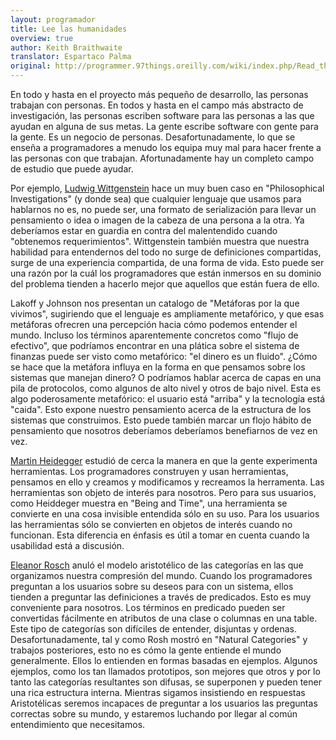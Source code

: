 ```yaml
---
layout: programador
title: Lee las humanidades
overview: true
author: Keith Braithwaite
translator: Espartaco Palma
original: http://programmer.97things.oreilly.com/wiki/index.php/Read_the_Humanities
---
```


En todo y hasta en el proyecto más pequeño de desarrollo, las personas
trabajan con personas. En todos y hasta en el campo más abstracto de
investigación, las personas escriben software para las personas a las
que ayudan en alguna de sus metas. La gente escribe software con gente
para la gente. Es un negocio de personas. Desafortunadamente, lo que se
enseña a programadores a menudo los equipa muy mal para hacer frente a
las personas con que trabajan. Afortunadamente hay un completo campo de
estudio que puede ayudar.

Por ejemplo, [Ludwig Wittgenstein][1] hace un muy buen caso en
"Philosophical Investigations" (y donde sea) que cualquier lenguaje que
usamos para hablarnos no es, no puede ser, una formato de serialización
para llevar un pensamiento o idea o imagen de la cabeza de una persona a
la otra. Ya deberíamos estar en guardia en contra del malentendido
cuando "obtenemos requerimientos". Wittgenstein también muestra que
nuestra habilidad para entendernos del todo no surge de definiciones
compartidas, surge de una experiencia compartida, de una forma de vida.
Esto puede ser una razón por la cuál los programadores que están
inmersos en su dominio del problema tienden a hacerlo mejor que aquellos
que están fuera de ello.

Lakoff y Johnson nos presentan un catalogo de "Metáforas por la que
vivimos", sugiriendo que el lenguaje es ampliamente metafórico, y que
esas metáforas ofrecren una percepción hacia cómo podemos entender el
mundo. Incluso los términos aparentemente concretos como "flujo de
efectivo", que podríamos encontrar en una plática sobre el sistema de
finanzas puede ser visto como metafórico: "el dinero es un fluido".
¿Cómo se hace que la metáfora influya en la forma en que pensamos sobre
los sistemas que manejan dinero? O podríamos hablar acerca de capas en
una pila de protocolos, como algunos de alto nivel y otros de bajo
nivel. Esta es algo poderosamente metafórico: el usuario está "arriba" y
la tecnología está "caida". Esto expone nuestro pensamiento acerca de la
estructura de los sistemas que construimos. Esto puede también marcar un
flojo hábito de pensamiento que nosotros deberíamos deberíamos
benefiarnos de vez en vez.

[Martin Heidegger][2] estudió de cerca la manera en que la gente
experimenta herramientas. Los programadores construyen y usan
herramientas, pensamos en ello y creamos y modificamos y recreamos la
herramenta. Las herramientas son objeto de interés para nosotros. Pero
para sus usuarios, como Heiddeger muestra en "Being and Time", una
herramienta se convierte en una cosa invisible entendida sólo en su uso.
Para los usuarios las herramientas sólo se convierten en objetos de
interés cuando no funcionan. Esta diferencia en énfasis es útil a tomar
en cuenta cuando la usabilidad está a discusión.

[Eleanor Rosch][3] anuló el modelo aristotélico de las categorías en las
que organizamos nuestra compresión del mundo. Cuando los programadores
preguntan a los usuarios sobre su deseos para con un sistema, ellos
tienden a preguntar las definiciones a través de predicados. Esto es muy
conveniente para nosotros. Los términos en predicado pueden ser
convertidas fácilmente en atributos de una clase o columnas en una
table. Este tipo de categorías son difíciles de entender, disjuntas y
ordenas. Desafortunadamente, tal y como Rosh mostró en "Natural
Categories" y trabajos posteriores, esto no es cómo la gente entiende el
mundo generalmente. Ellos lo entienden en formas basadas en ejemplos.
Algunos ejemplos, como los tan llamados prototipos, son mejores que
otros y por lo tanto las categorías resultantes son difusas, se
superponen y pueden tener una rica estructura interna. Mientras sigamos
insistiendo en respuestas Aristotélicas seremos incapaces de preguntar a
los usuarios las preguntas correctas sobre su mundo, y estaremos
luchando por llegar al común entendimiento que necesitamos.


[1]: https://en.wikipedia.org/wiki/Ludwig_Wittgenstein
[2]: https://en.wikipedia.org/wiki/Martin_Heidegger
[3]: https://en.wikipedia.org/wiki/Eleanor_Rosch